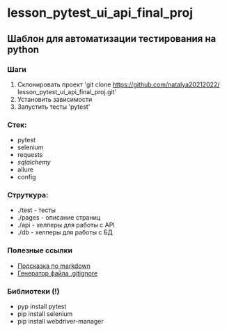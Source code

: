 # lesson_pytest_ui_api_final_proj

## Шаблон для автоматизации тестирования на python

### Шаги
1. Склонировать проект 'git clone https://github.com/natalya20212022/
lesson_pytest_ui_api_final_proj.git'
2. Установить зависимости
3. Запустить тесты 'pytest'

###  Стек:
- pytest
- selenium
- requests
- _sqlalchemy_
- allure
- config

### Струткура:
- ./test - тесты
- ./pages - описание страниц
- ./api - хелперы для работы с API
- ./db - хелперы для работы с БД

###  Полезные ссылки
- [Подсказка по markdown](https://www.markdownguide.org/basic-syntax/)
- [Генератор файла .gitignore](https://www.toptal.com/developers/gitignore)

### Библиотеки (!)
- pyp install pytest
- pip install selenium
- pip install webdriver-manager

